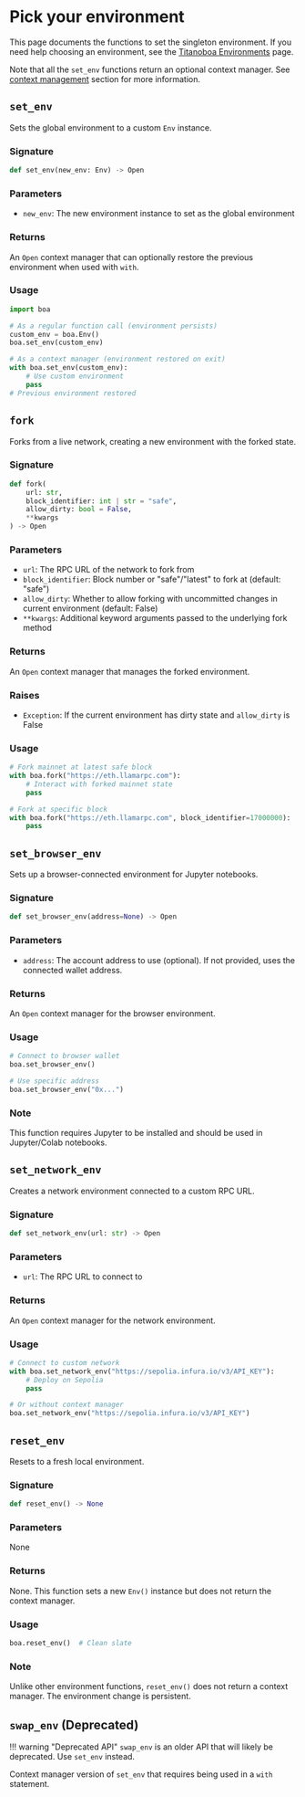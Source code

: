 # Pick your environment

This page documents the functions to set the singleton environment.
If you need help choosing an environment, see the [Titanoboa Environments](../../explain/singleton_env.md) page.

Note that all the `set_env` functions return an optional context manager.
See [context management](../../explain/singleton_env.md#automatic-context-management) section for more information.

## `set_env`

Sets the global environment to a custom `Env` instance.

### Signature

```python
def set_env(new_env: Env) -> Open
```

### Parameters

- `new_env`: The new environment instance to set as the global environment

### Returns

An `Open` context manager that can optionally restore the previous environment when used with `with`.

### Usage

```python
import boa

# As a regular function call (environment persists)
custom_env = boa.Env()
boa.set_env(custom_env)

# As a context manager (environment restored on exit)
with boa.set_env(custom_env):
    # Use custom environment
    pass
# Previous environment restored
```

## `fork`

Forks from a live network, creating a new environment with the forked state.

### Signature

```python
def fork(
    url: str, 
    block_identifier: int | str = "safe", 
    allow_dirty: bool = False, 
    **kwargs
) -> Open
```

### Parameters

- `url`: The RPC URL of the network to fork from
- `block_identifier`: Block number or "safe"/"latest" to fork at (default: "safe")
- `allow_dirty`: Whether to allow forking with uncommitted changes in current environment (default: False)
- `**kwargs`: Additional keyword arguments passed to the underlying fork method

### Returns

An `Open` context manager that manages the forked environment.

### Raises

- `Exception`: If the current environment has dirty state and `allow_dirty` is False

### Usage

```python
# Fork mainnet at latest safe block
with boa.fork("https://eth.llamarpc.com"):
    # Interact with forked mainnet state
    pass

# Fork at specific block
with boa.fork("https://eth.llamarpc.com", block_identifier=17000000):
    pass
```

## `set_browser_env`

Sets up a browser-connected environment for Jupyter notebooks.

### Signature

```python
def set_browser_env(address=None) -> Open
```

### Parameters

- `address`: The account address to use (optional). If not provided, uses the connected wallet address.

### Returns

An `Open` context manager for the browser environment.

### Usage

```python
# Connect to browser wallet
boa.set_browser_env()

# Use specific address
boa.set_browser_env("0x...")
```

### Note

This function requires Jupyter to be installed and should be used in Jupyter/Colab notebooks.

## `set_network_env`

Creates a network environment connected to a custom RPC URL.

### Signature

```python
def set_network_env(url: str) -> Open
```

### Parameters

- `url`: The RPC URL to connect to

### Returns

An `Open` context manager for the network environment.

### Usage

```python
# Connect to custom network
with boa.set_network_env("https://sepolia.infura.io/v3/API_KEY"):
    # Deploy on Sepolia
    pass

# Or without context manager
boa.set_network_env("https://sepolia.infura.io/v3/API_KEY")
```

## `reset_env`

Resets to a fresh local environment.

### Signature

```python
def reset_env() -> None
```

### Parameters

None

### Returns

None. This function sets a new `Env()` instance but does not return the context manager.

### Usage

```python
boa.reset_env()  # Clean slate
```

### Note

Unlike other environment functions, `reset_env()` does not return a context manager. The environment change is persistent.

## `swap_env` (Deprecated)

!!! warning "Deprecated API"
    `swap_env` is an older API that will likely be deprecated. Use `set_env` instead.

Context manager version of `set_env` that requires being used in a `with` statement.
